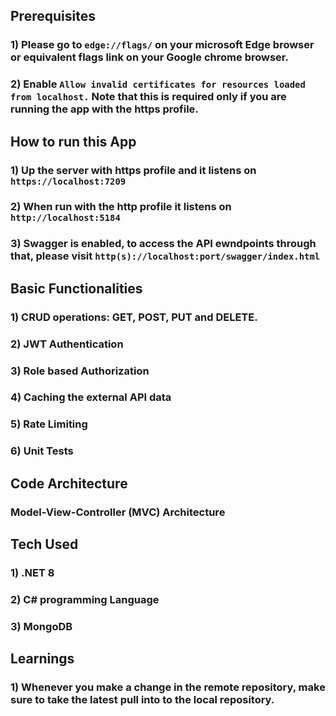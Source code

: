 ## Prerequisites
### 1) Please go to `edge://flags/` on your microsoft Edge browser or equivalent flags link on your Google chrome browser.
### 2) Enable `Allow invalid certificates for resources loaded from localhost.` Note that this is required only if you are running the app with the https profile.


## How to run this App
### 1) Up the server with https profile and it listens on `https://localhost:7209`
### 2) When run with the http profile it listens on `http://localhost:5184`
### 3) Swagger is enabled, to access the API ewndpoints through that, please visit `http(s)://localhost:port/swagger/index.html`

## Basic Functionalities
### 1) CRUD operations: GET, POST, PUT and DELETE.
### 2) JWT Authentication
### 3) Role based Authorization
### 4) Caching the external API data
### 5) Rate Limiting
### 6) Unit Tests

## Code Architecture
### Model-View-Controller (MVC) Architecture

## Tech Used
### 1) .NET 8
### 2) C# programming Language
### 3) MongoDB

## Learnings
### 1) Whenever you make a change in the remote repository, make sure to take the latest pull into to the local repository.
